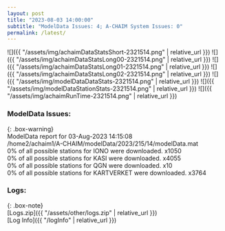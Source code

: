 ```yaml
---
layout: post
title: "2023-08-03 14:00:00"
subtitle: "ModelData Issues: 4; A-CHAIM System Issues: 0"
permalink: /latest/
---
```


![]({{ "/assets/img/achaimDataStatsShort-2321514.png" | relative_url }})
![]({{ "/assets/img/achaimDataStatsLong00-2321514.png" | relative_url }})
![]({{ "/assets/img/achaimDataStatsLong01-2321514.png" | relative_url }})
![]({{ "/assets/img/achaimDataStatsLong02-2321514.png" | relative_url }})
![]({{ "/assets/img/modelDataDataStats-2321514.png" | relative_url }})
![]({{ "/assets/img/modelDataStationStats-2321514.png" | relative_url }})
![]({{ "/assets/img/achaimRunTime-2321514.png" | relative_url }})


### ModelData Issues:  
  
{: .box-warning}  
 ModelData report for 03-Aug-2023 14:15:08   
 /home2/achaim1/A-CHAIM/modelData/2023/215/14/modelData.mat   
 0% of all possible stations for IONO were downloaded. x1050   
 0% of all possible stations for KASI were downloaded. x4055   
 0% of all possible stations for QGN were downloaded. x10   
 0% of all possible stations for KARTVERKET were downloaded. x3764   
  


### Logs:  
  
{: .box-note}  
[Logs.zip]({{ "/assets/other/logs.zip" | relative_url }})  
[Log Info]({{ "/logInfo" | relative_url }})  
